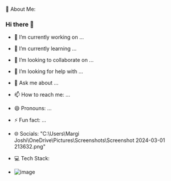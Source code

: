 💫 About Me:
### Hi there 👋
- 🔭 I’m currently working on ...
- 🌱 I’m currently learning ...
- 👯 I’m looking to collaborate on ...
- 🤔 I’m looking for help with ...
- 💬 Ask me about ...
- 📫 How to reach me: ...
- 😄 Pronouns: ...
- ⚡ Fun fact: ...

- 🌐 Socials:
"C:\Users\Margi Joshi\OneDrive\Pictures\Screenshots\Screenshot 2024-03-01 213632.png"



- 💻 Tech Stack:
- ![image](https://github.com/Margijoshi19/Margijoshi19/assets/160334958/2707b598-4fde-43fa-9829-0e36e47fe88c)


	
